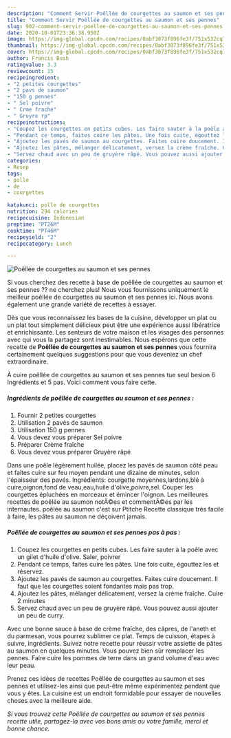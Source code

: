 ```yaml
---
description: "Comment Servir Poêllée de courgettes au saumon et ses pennes"
title: "Comment Servir Poêllée de courgettes au saumon et ses pennes"
slug: 902-comment-servir-poellee-de-courgettes-au-saumon-et-ses-pennes
date: 2020-10-01T23:36:38.950Z
image: https://img-global.cpcdn.com/recipes/0abf3073f896fe3f/751x532cq70/poellee-de-courgettes-au-saumon-et-ses-pennes-photo-principale-de-la-recette.jpg
thumbnail: https://img-global.cpcdn.com/recipes/0abf3073f896fe3f/751x532cq70/poellee-de-courgettes-au-saumon-et-ses-pennes-photo-principale-de-la-recette.jpg
cover: https://img-global.cpcdn.com/recipes/0abf3073f896fe3f/751x532cq70/poellee-de-courgettes-au-saumon-et-ses-pennes-photo-principale-de-la-recette.jpg
author: Francis Bush
ratingvalue: 3.3
reviewcount: 15
recipeingredient:
- "2 petites courgettes"
- "2 pavs de saumon"
- "150 g pennes"
- " Sel poivre"
- " Crme frache"
- " Gruyre rp"
recipeinstructions:
- "Coupez les courgettes en petits cubes. Les faire sauter à la poêle avec un gilet d&#39;huile d&#39;olive. Saler, poivrer"
- "Pendant ce temps, faites cuire les pâtes. Une fois cuite, égouttez les et réservez."
- "Ajoutez les pavés de saumon au courgettes. Faites cuire doucement. Il faut que les courgettes soient fondantes mais pas trop."
- "Ajoutez les pâtes, mélanger délicatement, versez la crème fraîche. Cuire 2 minutes"
- "Servez chaud avec un peu de gruyère râpé. Vous pouvez aussi ajouter un peu de curry."
categories:
- Resep
tags:
- polle
- de
- courgettes

katakunci: polle de courgettes 
nutrition: 294 calories
recipecuisine: Indonesian
preptime: "PT26M"
cooktime: "PT46M"
recipeyield: "2"
recipecategory: Lunch

---
```



![Poêllée de courgettes au saumon et ses pennes](https://img-global.cpcdn.com/recipes/0abf3073f896fe3f/751x532cq70/poellee-de-courgettes-au-saumon-et-ses-pennes-photo-principale-de-la-recette.jpg)

Si vous cherchez des recette à base de poêllée de courgettes au saumon et ses pennes ?? ne cherchez plus! Nous vous fournissons uniquement le meilleur poêllée de courgettes au saumon et ses pennes ici. Nous avons également une grande variété de recettes à essayer.

Dès que vous reconnaissez les bases de la cuisine, développer un plat ou un plat tout simplement délicieux peut être une expérience aussi libératrice et enrichissante. Les senteurs de votre maison et les visages des personnes avec qui vous la partagez sont inestimables. Nous espérons que cette recette de <strong> Poêllée de courgettes au saumon et ses pennes </strong> vous fournira certainement quelques suggestions pour que vous deveniez un chef extraordinaire.

<!--inarticleads1-->

À cuire poêllée de courgettes au saumon et ses pennes tue seul besion 6 Ingrédients et 5 pas. Voici comment vous faire cette.

##### Ingrédients de poêllée de courgettes au saumon et ses pennes :

1. Fournir 2 petites courgettes
1. Utilisation 2 pavés de saumon
1. Utilisation 150 g pennes
1. Vous devez vous préparer  Sel poivre
1. Préparer  Crème fraîche
1. Vous devez vous préparer  Gruyère râpé


Dans une poêle légèrement huilée, placez les pavés de saumon côté peau et faites cuire sur feu moyen pendant une dizaine de minutes, selon l&#39;épaisseur des pavés. Ingrédients: courgette moyennes,lardons,blé à cuire,oignon,fond de veau,eau,huile d&#39;olive,poivre,sel. Couper les courgettes épluchées en morceaux et émincer l&#39;oignon. Les meilleures recettes de poêlée au saumon notÃ©es et commentÃ©es par les internautes. poêlée au saumon c&#39;est sur Ptitche Recette classique très facile à faire, les pâtes au saumon ne déçoivent jamais. 

<!--inarticleads2-->

##### Poêllée de courgettes au saumon et ses pennes pas à pas :

1. Coupez les courgettes en petits cubes. Les faire sauter à la poêle avec un gilet d&#39;huile d&#39;olive. Saler, poivrer
1. Pendant ce temps, faites cuire les pâtes. Une fois cuite, égouttez les et réservez.
1. Ajoutez les pavés de saumon au courgettes. Faites cuire doucement. Il faut que les courgettes soient fondantes mais pas trop.
1. Ajoutez les pâtes, mélanger délicatement, versez la crème fraîche. Cuire 2 minutes
1. Servez chaud avec un peu de gruyère râpé. Vous pouvez aussi ajouter un peu de curry.


Avec une bonne sauce à base de crème fraîche, des câpres, de l&#39;aneth et du parmesan, vous pourrez sublimer ce plat. Temps de cuisson, étapes à suivre, ingrédients. Suivez notre recette pour réussir votre assiette de pâtes au saumon en quelques minutes. Vous pouvez bien sûr remplacer les pennes. Faire cuire les pommes de terre dans un grand volume d&#39;eau avec leur peau. 

<!--inarticleads1-->

<p>
Prenez ces idées de recettes Poêllée de courgettes au saumon et ses pennes et utilisez-les ainsi que peut-être même expérimentez pendant que vous y êtes. La cuisine est un endroit formidable pour essayer de nouvelles choses avec la meilleure aide.
</p>

<p>
<i>Si vous trouvez cette Poêllée de courgettes au saumon et ses pennes recette utile, partagez-la avec vos bons amis ou votre famille, merci et bonne chance.</i>
</p>
